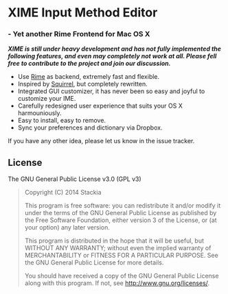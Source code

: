 # XIME Input Method Editor
### - Yet another Rime Frontend for Mac OS X

***XIME is still under heavy development and has not fully implemented the following features, and even may completely not work at all. Please fell free to contribute to the project and join our discussion.***

* Use [Rime][1] as backend, extremely fast and flexible.
* Inspired by [Squirrel][2], but completely rewritten.
* Integrated GUI customizer, it has never been so easy and joyful to customize your IME.
* Carefully redesigned user experience that suits your OS X harmouniously.
* Easy to install, easy to remove.
* Sync your preferences and dictionary via Dropbox.

If you have any other idea, please let us know in the issue tracker.

## License
The GNU General Public License v3.0 (GPL v3)

>Copyright (C) 2014 Stackia
> 
>This program is free software: you can redistribute it and/or modify it under the terms of the GNU General Public License as published by the Free Software Foundation, either version 3 of the License, or (at your option) any later version.
> 
>This program is distributed in the hope that it will be useful, but WITHOUT ANY WARRANTY; without even the implied warranty of MERCHANTABILITY or FITNESS FOR A PARTICULAR PURPOSE.  See the GNU General Public License for more details.
> 
>You should have received a copy of the GNU General Public License along with this program.  If not, see <http://www.gnu.org/licenses/>.

[1]: https://github.com/lotem/librime
[2]: https://github.com/lotem/squirrel